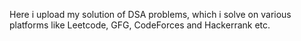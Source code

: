Here i upload my solution of DSA problems, which i solve on various platforms like Leetcode, GFG, CodeForces and Hackerrank etc.
